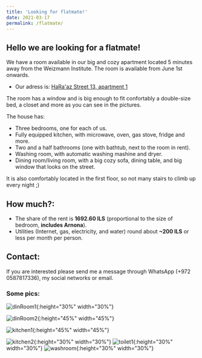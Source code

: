 ```yaml
---
title: 'Looking for flatmate!'
date: 2021-03-17
permalink: /flatmate/
---
```


## Hello we are looking for a flatmate!

We have a room available in our big and cozy apartment located 5 minutes
away from the Weizmann Institute. The room is available from June 1st onwards.

- Our adress is: [HaRa'az Street 13, apartment 1](https://goo.gl/maps/MSEeAwBXmPQcwVJu5)

The room has a window and is big enough to fit confortably a double-size bed, a closet and more
as you can see in the pictures. 

The house has:

- Three bedrooms, one for each of us.
- Fully equipped kitchen, with microwave, oven, gas stove, fridge and more.
- Two and a half bathrooms (one with bathtub, next to the room in rent).
- Washing room, with automatic washing mashine and dryer.
- Dining room/living room, with a big cozy sofa, dining table, and big window that looks on the street.

It is also comfortably located in the first floor, so not many stairs to climb up every night ;)

## How much?:

- The share of the rent is **1692.60 ILS** (proportional to the size of bedroom, **includes Arnona**).
- Utilities (Internet, gas, electricity, and water) round about **~200 ILS** or less per month per person.

## Contact:

If you are interested please send me a message through WhatsApp (+972 0587817336), my social networks or email.

### Some pics:

![dinRoom1](https://user-images.githubusercontent.com/9357097/81887373-9195c000-9564-11ea-8e91-8f4608380455.jpg){:height="30%" width="30%"}

![dinRoom2](https://user-images.githubusercontent.com/9357097/81887392-9ce8eb80-9564-11ea-8eec-e2a310b0f66a.jpg){:height="45%" width="45%"} 

![kitchen1](https://user-images.githubusercontent.com/9357097/81887404-a4a89000-9564-11ea-92ad-1a735788d3c5.jpg){:height="45%" width="45%"}

![kitchen2](https://user-images.githubusercontent.com/9357097/81887637-34e6d500-9565-11ea-8324-fa11cccece7c.jpg){:height="30%" width="30%"}  ![toilet1](https://user-images.githubusercontent.com/9357097/81887615-27c9e600-9565-11ea-981a-76b4041dfb91.jpg){:height="30%" width="30%"} ![washroom](https://user-images.githubusercontent.com/9357097/81887626-2dbfc700-9565-11ea-9e32-7254d9eac184.jpg){:height="30%" width="30%"}

<!---
<img src="https://xxx.jpg" alt="xxx" style="height:350px;"/>
![fig1](https://xxx.jpg){:height="30%" width="30%"} ![fig2](https://xxx.jpg){:height="30%" width="30%"}
-->
